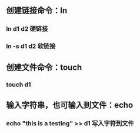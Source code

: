 

## 创建链接命令：ln 
### ln d1 d2 硬链接
### ln -s d1 d2 软链接

## 创建文件命令：touch  
### touch d1

## 输入字符串，也可输入到文件：echo
### echo "this is a testing" >> d1 写入字符到文件

